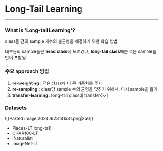 # Long-Tail Learning
---
### What is 'Long-tail Learning'?

class들 간의 sample 개수의 불균형을 해결하기 위한 학습 방법

대부분의 sample들은 **head class**에 모여있고, **long-tail class**에는 적은 sample들만이 포함됨

### 주요 approach 방법
1. **re-weighting** : 적은 class에 더 큰 가중치를 주기
2. **re-sampling** : class당 sample 수의 균형을 맞추기 위해서, 다시 sample을 뽑기
3. **transfer-learning** : long-tail class에 transfer하기


### Datasets
![[Pasted image 20240923141531.png|250]]
- Places-LT(long-tail)
- CIFAR100-LT
- iNaturalist
- ImageNet-LT